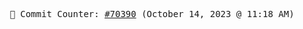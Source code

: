 <p align="center">
    <samp>
        📮 Commit Counter: <a href="https://github.com/Javascript-void0/Javascript-void0/commits/main">#70390</a> (October 14, 2023 @ 11:18 AM)
    </samp>
</p>